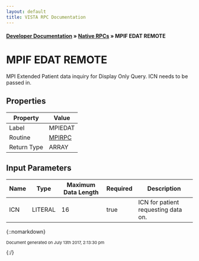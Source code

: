 ```yaml
---
layout: default
title: VISTA RPC Documentation
---
```


#### [Developer Documentation](../index) &#187; [Native RPCs](TableOfContents) &#187; MPIF EDAT REMOTE<br/>
# MPIF EDAT REMOTE

MPI Extended Patient data inquiry for Display Only Query. ICN needs to be passed in.

## Properties

Property | Value
--- | ---
Label | MPIEDAT
Routine | [MPIRPC](http://code.osehra.org/dox/Routine_MPIRPC_source.html)
Return Type | ARRAY


## Input Parameters

Name | Type | Maximum Data Length | Required | Description
--- | --- | --- | --- | ---
ICN | LITERAL | 16 | true | ICN for patient requesting data on.



{::nomarkdown} <br/><p style="font-size: 11px">Document generated on July 13th 2017, 2:13:30 pm</p>{:/}